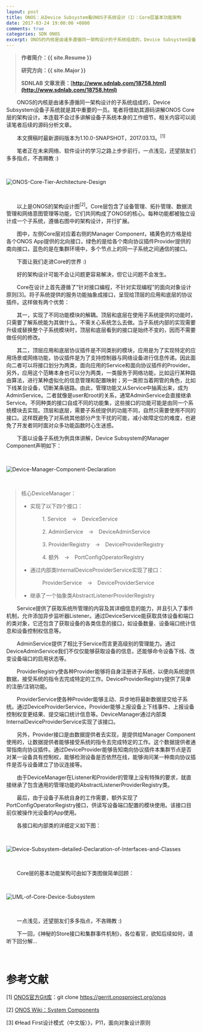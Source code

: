 ```yaml
---
layout: post
title: ONOS：从Device Subsystem看ONOS子系统设计（1）：Core层基本功能架构
date: 2017-03-24 19:00:00 +0800
comments: true
categories: SDN ONOS
excerpt: ONOS的内核是由诸多遵循同一架构设计的子系统组成的，Device Subsystem设备子系统就是其中重要的一员。笔者将借助其源码讲解ONOS Core层的架构设计。
---
```


> **作者简介：{{ site.Resume }}**
> 
> **研究方向：{{ site.Major }}**
> 
> **SDNLAB 文章发表：[http://www.sdnlab.com/18758.html](http://www.sdnlab.com/18758.html)**

　　ONOS的内核是由诸多遵循同一架构设计的子系统组成的，Device Subsystem设备子系统就是其中重要的一员。笔者将借助其源码讲解ONOS Core层的架构设计。本连载不会过多讲解设备子系统本身的工作细节，相关内容可以阅读笔者后续的源码分析文章。

　　本文撰稿时最新源码版本为1.10.0-SNAPSHOT，2017.03.13。<sup>[1]</sup>

　　笔者正在未来网络、软件设计的学习之路上步步前行，一点浅见，还望朋友们多多指点，不吝赐教 :)

<br />

![ONOS-Core-Tier-Architecture-Design](/resources/picture/2017/03/onosSubsystemCore/1-ONOS-Core-Tier-Architecture-Design.png)

<br />

　　以上是ONOS的架构设计图<sup>[2]</sup>。Core层包含了设备管理、拓扑管理、数据流管理和网络意图管理等功能，它们共同构成了ONOS的核心。每种功能都被独立设计成一个子系统，遵循右图中的架构设计，并行扩展。

　　图中，左侧Core层对应着右侧的Manager Component，橘黄色的方格是给各个ONOS App提供的北向接口，绿色的是给各个南向协议插件Provider提供的南向接口，蓝色的是在集群环境中，多个节点上的同一子系统之间通信的接口。

　　下面让我们走进Core的世界 :)

　　好的架构设计可能不会让问题更容易解决，但它让问题不会发生。

　　Core在设计上首先遵循了“针对接口编程，不针对实现编程”的面向对象设计原则[3]。将子系统提供的服务功能抽象成接口，呈现给顶层的应用和底层的协议插件。这样做有两个优势：

　　其一，实现了不同功能模块的解耦。顶层和底层在使用子系统提供的功能时，只需要了解系统能为其做什么，不需关心系统怎么去做。当子系统内部的实现需要升级或替换整个子系统模块时，顶层和底层看到的接口是始终不变的，因而不需要做任何的修改。

　　其二，顶层应用和底层协议插件是不同类别的模块，应用是为了实现特定的应用场景或网络功能，协议插件是为了支持控制器与网络设备进行信息传递。因此面向二者可以将接口划分为两类，面向应用的Service和面向协议插件的Provider。另外，应用这个范畴本身也可以分为两类，一类服务于网络功能，比如运行某种路由算法，进行某种虚拟化的信息管理和配置映射；另一类担当着网管的角色，比如下线某台设备，切断某条链路。由此，管理功能又从Service中抽离出来，成为AdminService。二者就像是user和root的关系，通常AdminService会直接继承Service。不同种类的接口自成不同的功能集，这些接口的功能可能是由同一个系统模块去实现。顶层和底层，需要子系统提供的功能不同，自然只需要使用不同的接口。这样既避免了对系统其他部分产生干扰的可能，减小故障定位的难度，也避免了开发者同时面对众多功能函数时心生迷惑。

　　下面以设备子系统为例具体讲解，Device Subsystem的Manager Component声明如下：

<br />

![Device-Manager-Component-Declaration](/resources/picture/2017/03/onosSubsystemCore/2-Device-Manager-Component-Declaration.png)

<br />

> 核心DeviceManager：
> 
> * 实现了以下四个接口：
> 
> 　　　　1. Service　→　DeviceService
> 
> 　　　　2. AdminService　→　DeviceAdminService
> 
> 　　　　3. ProviderRegistry　→　DeviceProviderRegistry
> 
> 　　　　4. 额外　→　PortConfigOperatorRegistry
> 
> * 通过内部类InternalDeviceProviderService实现了接口：
> 
> 　　　　ProviderService　→　DeviceProviderService
> 
> * 继承了一个抽象类AbstractListenerProviderRegistry

　　Service提供了获取系统所管理的内容及其详细信息的能力，并且引入了事件机制，允许添加异步监听器Listener。通过DeviceService能获取具体设备和端口的类对象，它还包含了获取设备的各类信息的接口，如设备数量、设备端口统计信息和设备控制权信息等。

　　AdminService提供了相比于Service而言更高级别的管理能力。通过DeviceAdminService我们不仅仅能够获取设备的信息，还能够命令设备下线、改变设备端口的启用状态等。

　　ProviderRegistry使各种Provider能够将自身注册进子系统，以便向系统提供数据，接受系统的指令去完成特定的工作。DeviceProviderRegistry提供了简单的注册/注销功能。

　　ProviderService使各种Provider能够主动、异步地将最新数据提交给子系统。通过DeviceProviderService，Provider能够上报设备上下线事件、上报设备控制权变更结果、提交端口统计信息等。DeviceManager通过内部类InternalDeviceProviderService实现了该接口。

　　另外，Provider接口是由数据提供者去实现，是提供给Manager Component使用的，让数据提供者能够接受系统的指令去完成特定的工作。这个数据提供者通常指南向协议插件。通过DeviceProvider能够告知南向协议插件本集群节点是否对某一设备具有控制权，能够检测设备是否依然在线，能够询问某一种南向协议插件是否与设备建立了协议连接等。

　　由于DeviceManager在Listener和Provider的管理上没有特殊的要求，就直接继承了包含通用的管理功能的AbstractListenerProviderRegistry类。

　　最后，由于设备子系统自身的工作需要，额外实现了PortConfigOperatorRegistry接口，供读写设备端口配置的模块使用。该接口目前仅被操作光设备的App使用。

　　各接口和内部类的详细定义如下图：

<br />

![Device-Subsystem-detailed-Declaration-of-Interfaces-and-Classes](/resources/picture/2017/03/onosSubsystemCore/3-Device-Subsystem-detailed-Declaration-of-Interfaces-and-Classes.png)

<br />

　　Core层的基本功能架构可由如下类图做简单回顾：

<br />

![UML-of-Core-Device-Subsystem](/resources/picture/2017/03/onosSubsystemCore/4-UML-of-Core-Device-Subsystem.png)

<br />

　　一点浅见，还望朋友们多多指点，不吝赐教 :)

　　下一回，《神秘的Store接口和集群事件机制》，各位看官，欲知后续如何，请听下回分解…

<br />

# 参考文献

[1] [ONOS官方Git库](https://gerrit.onosproject.org)：git clone https://gerrit.onosproject.org/onos

[2] [ONOS Wiki：System Components](https://wiki.onosproject.org/display/ONOS/System+Components)

[3] 《Head First设计模式（中文版）》，P11，面向对象设计原则

<br />
